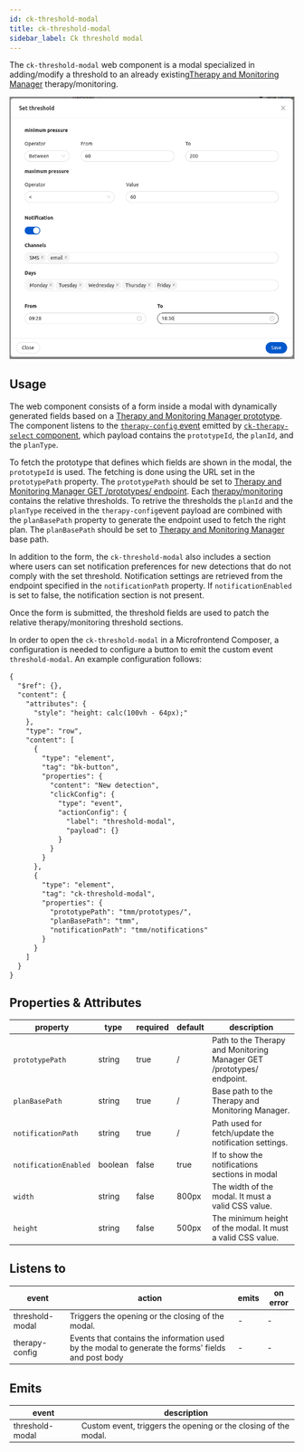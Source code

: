```yaml
---
id: ck-threshold-modal
title: ck-threshold-modal
sidebar_label: Ck threshold modal
---
```


<!--
WARNING: this file was automatically generated by Mia-Platform Doc Aggregator.
DO NOT MODIFY IT BY HAND.
Instead, modify the source file and run the aggregator to regenerate this file.
-->

The `ck-threshold-modal` web component is a modal specialized in adding/modify a threshold to an already existing[Therapy and Monitoring Manager](/runtime_suite/therapy-and-monitoring-manager/10_overview.md) therapy/monitoring.

![ck-threshold-modal](../img/ck-threshold-modal.png)
## Usage

The web component consists of a form inside a modal with dynamically generated fields based on a [Therapy and Monitoring Manager prototype](/runtime_suite/therapy-and-monitoring-manager/10_overview.md#prototypes). The component listens to the  [`therapy-config` event](/runtime_suite/care-kit/30_events.md#therapyconfig) emitted by [`ck-therapy-select` component](/runtime_suite/care-kit/20_components/40_ck-therapy-select.md), which payload contains the `prototypeId`, the `planId`, and the `planType`. 

To fetch the prototype that defines which fields are shown in the modal, the `prototypeId` is used. The fetching is done using the URL set in the `prototypePath` property. The `prototypePath` should be set to [Therapy and Monitoring Manager GET /prototypes/ endpoint](/runtime_suite/therapy-and-monitoring-manager/30_usage.md#get-prototypes). 
Each [therapy/monitoring](/runtime_suite/therapy-and-monitoring-manager/10_overview.md#therapies) contains the relative thresholds. To retrive the thresholds the `planId` and the `planType` received in the `therapy-config`event payload are combined with the `planBasePath` property to generate the endpoint used to fetch the right plan. The `planBasePath` should be set to [Therapy and Monitoring Manager](/runtime_suite/therapy-and-monitoring-manager/10_overview.md) base path.

In addition to the form, the `ck-threshold-modal` also includes a section where users can set notification preferences for new detections that do not comply with the set threshold. Notification settings are retrieved from the endpoint specified in the `notificationPath` property. If `notificationEnabled` is set to false, the notification section is not present.

Once the form is submitted, the threshold fields are used to patch the relative therapy/monitoring threshold sections.

In order to open the `ck-threshold-modal` in a Microfrontend Composer, a configuration is needed to configure a button to emit the custom event `threshold-modal`. An example configuration follows: 

```
{
  "$ref": {},
  "content": {
    "attributes": {
      "style": "height: calc(100vh - 64px);"
    },
    "type": "row",
    "content": [
      {
        "type": "element",
        "tag": "bk-button",
        "properties": {
          "content": "New detection",
          "clickConfig": {
            "type": "event",
            "actionConfig": {
              "label": "threshold-modal",
              "payload": {}
            }
          }
        }
      },
      {
        "type": "element",
        "tag": "ck-threshold-modal",
        "properties": {
          "prototypePath": "tmm/prototypes/",
          "planBasePath": "tmm",
          "notificationPath": "tmm/notifications"
        }
      }
    ]
  }
}
```

## Properties & Attributes

| property | type | required | default | description |
|----------|------|----------|---------|-------------|
|`prototypePath`| string | true | / | Path to the Therapy and Monitoring Manager GET /prototypes/ endpoint. |
|`planBasePath`| string | true | / | Base path to the Therapy and Monitoring Manager. |
|`notificationPath`| string | true | / | Path used for fetch/update the notification settings. |
|`notificationEnabled`| boolean | false | true | If to show the notifications sections in modal |
|`width`| string | false | 800px | The width of the modal. It must a valid CSS value. |
|`height`| string | false | 500px | The minimum height of the modal. It must a valid CSS value. |

## Listens to

| event | action | emits | on error |
|-------|--------|-------|----------|
|threshold-modal| Triggers the opening or the closing of the modal. | - | - |
|therapy-config| Events that contains the information used by the modal to generate the forms' fields and post body | - | - |

## Emits

| event | description |
|-------|-------------|
|threshold-modal| Custom event, triggers the opening or the closing of the modal. |
